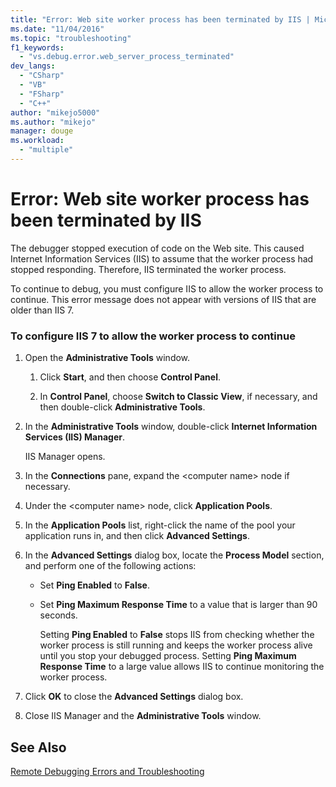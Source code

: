 ```yaml
---
title: "Error: Web site worker process has been terminated by IIS | Microsoft Docs"
ms.date: "11/04/2016"
ms.topic: "troubleshooting"
f1_keywords: 
  - "vs.debug.error.web_server_process_terminated"
dev_langs: 
  - "CSharp"
  - "VB"
  - "FSharp"
  - "C++"
author: "mikejo5000"
ms.author: "mikejo"
manager: douge
ms.workload: 
  - "multiple"
---
```

# Error: Web site worker process has been terminated by IIS
The debugger stopped execution of code on the Web site. This caused Internet Information Services (IIS) to assume that the worker process had stopped responding. Therefore, IIS terminated the worker process.  
  
 To continue to debug, you must configure IIS to allow the worker process to continue. This error message does not appear with versions of IIS that are older than IIS 7.  
  
### To configure IIS 7 to allow the worker process to continue  
  
1. Open the **Administrative Tools** window.  
  
   1.  Click **Start**, and then choose **Control Panel**.  
  
   2.  In **Control Panel**, choose **Switch to Classic View**, if necessary, and then double-click **Administrative Tools**.  
  
2. In the **Administrative Tools** window, double-click **Internet Information Services (IIS) Manager**.  
  
    IIS Manager opens.  
  
3. In the **Connections** pane, expand the \<computer name> node if necessary.  
  
4. Under the \<computer name> node, click **Application Pools**.  
  
5. In the **Application Pools** list, right-click the name of the pool your application runs in, and then click **Advanced Settings**.  
  
6. In the **Advanced Settings** dialog box, locate the **Process Model** section, and perform one of the following actions:  
  
   - Set **Ping Enabled** to **False**.  
  
   - Set **Ping Maximum Response Time** to a value that is larger than 90 seconds.  
  
     Setting **Ping Enabled** to **False** stops IIS from checking whether the worker process is still running and keeps the worker process alive until you stop your debugged process. Setting **Ping Maximum Response Time** to a large value allows IIS to continue monitoring the worker process.  
  
7. Click **OK** to close the **Advanced Settings** dialog box.  
  
8. Close IIS Manager and the **Administrative Tools** window.  
  
## See Also  
 [Remote Debugging Errors and Troubleshooting](../debugger/remote-debugging-errors-and-troubleshooting.md)